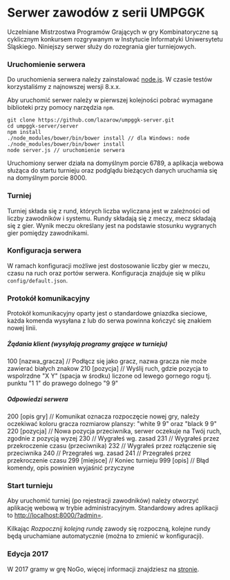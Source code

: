 # Serwer zawodów z serii UMPGGK

Uczelniane Mistrzostwa Programów Grających w gry Kombinatoryczne są cyklicznym konkursem
rozgrywanym w Instytucie Informatyki Uniwersytetu Śląskiego.
Niniejszy serwer służy do rozegrania gier turniejowych.

### Uruchomienie serwera

Do uruchomienia serwera należy zainstalować [node.js](https://nodejs.org/en/). W czasie testów korzystaliśmy
z najnowszej wersji 8.x.x.

Aby uruchomić serwer należy w pierwszej kolejności pobrać wymagane biblioteki przy pomocy narzędzia `npm`.
```
git clone https://github.com/lazarow/umpggk-server.git
cd umpggk-server/server
npm install
./node_modules/bower/bin/bower install // dla Windows: node ./node_modules/bower/bin/bower install
node server.js // uruchomienie serwera
```
Uruchomiony serwer działa na domyślnym porcie 6789, a aplikacja webowa służąca do startu turnieju oraz podglądu bieżących danych uruchamia się na domyślnym porcie 8000.

### Turniej

Turniej składa się z rund, których liczba wyliczana jest w zależności od liczby zawodników i systemu. Rundy
składają się z meczy, mecz składają się z gier. Wynik meczu określany jest na podstawie stosunku wygranych gier pomiędzy zawodnikami.

### Konfiguracja serwera

W ramach konfiguracji możliwe jest dostosowanie liczby gier w meczu, czasu na ruch oraz portów serwera. Konfiguracja znajduje się w pliku `config/default.json`.

### Protokół komunikacyjny

Protokół komunikacyjny oparty jest o standardowe gniazdka sieciowe, każda komenda wysyłana z lub do serwa powinna kończyć się znakiem nowej linii.

##### Żądania klient (wysyłają programy grające w turnieju)

100 [nazwa_gracza]	// Podłącz się jako gracz, nazwa gracza nie może zawierać białych znakow
210 [pozycja]		// Wyślij ruch, gdzie pozycja to wspolrzdne "X Y" (spacja w środku) liczone od lewego gornego rogu tj. punktu "1 1" do prawego dolnego "9 9"

##### Odpowiedzi serwera

200 [opis gry]		// Komunikat oznacza rozpoczęcie nowej gry, należy oczekiwać koloru gracza rozmiarow planszy: "white 9 9" oraz "black 9 9"
220 [pozycja]		// Nowa pozycja przeciwnika, serwer oczekuje na Twój ruch, zgodnie z pozycją wyzej
230					// Wygrałeś wg. zasad
231					// Wygrałeś przez przekroczenie czasu (przeciwnika)
232					// Wygrałeś przez rozłączenie się przeciwnika
240					// Przegrałeś wg. zasad
241					// Przegrałeś przez przekroczenie czasu
299 [miejsce]		// Koniec turnieju
999	[opis]			// Błąd komendy, opis powinien wyjaśnić przyczyne

### Start turnieju

Aby uruchomić turniej (po rejestracji zawodników) należy otworzyć aplikację webową w trybie administracyjnym. Standardowy adres aplikacji to [http://localhost:8000/?admin=](http://localhost:8000/?admin=).

Kilkając _Rozpocznij kolejną rundę_ zawody się rozpoczną, kolejne rundy będą uruchamiane automatycznie (można to zmienić w konfiguracji).

### Edycja 2017

W 2017 gramy w grę NoGo, więcej informacji znajdziesz na [stronie](http://ii.us.edu.pl/umpggk2017/).
